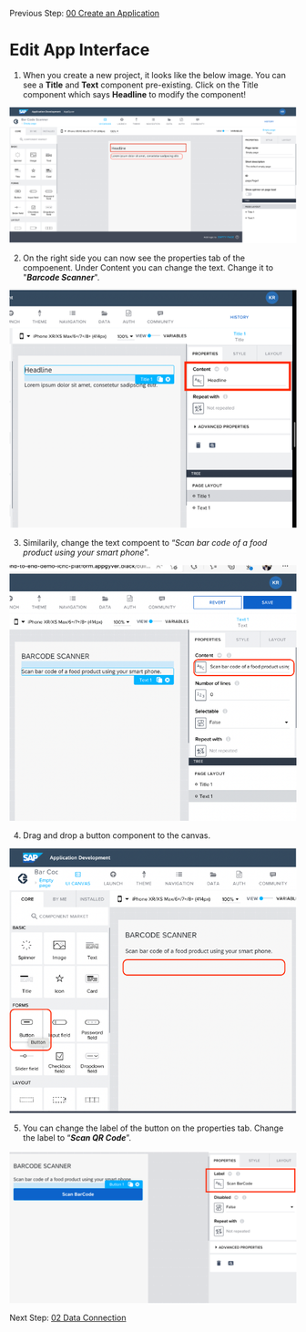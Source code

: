 Previous Step: <a href="https://github.com/KanishkaRaghuraman/Bar-Code-Scanner-App/blob/main/00%20Create%20an%20Application/README.md">00 Create an Application</a>

# Edit App Interface

 1. When you create a new project, it looks like the below image. You can see a <b>Title</b> and <b>Text</b> component pre-existing. Click on the Title component which says <b>Headline</b> to modify the component!
 <img src="https://github.com/KanishkaRaghuraman/Bar-Code-Scanner-App/blob/main/01%20App%20Interface/images/Edit%20Components.png" alt="Edit Components">

 2. On the right side you can now see the properties tab of the compoenent. Under Content you can change the text. Change it to "<b><i>Barcode Scanner</b></i>".
<img src="https://github.com/KanishkaRaghuraman/Bar-Code-Scanner-App/blob/main/01%20App%20Interface/images/2.%20Change%20Title%20component.png" alt="Change Title component">

 3. Similarily, change the text compoent to “<i>Scan bar code of a food product using your smart phone</i>”.
<img src="https://github.com/KanishkaRaghuraman/Bar-Code-Scanner-App/blob/main/01%20App%20Interface/images/3%20Change%20text%20component.png" alt="3 Change text component">

 4. Drag and drop a button component to the canvas.
 
 <img src="https://github.com/KanishkaRaghuraman/Bar-Code-Scanner-App/blob/main/01%20App%20Interface/images/4%20Drag%20and%20drop%20button.png" alt=" drag and drop button">
 
  5. You can change the label of the button on the properties tab. Change the label to “<b><i>Scan QR Code</b></i>”.
 <img src="https://github.com/KanishkaRaghuraman/Bar-Code-Scanner-App/blob/main/01%20App%20Interface/images/button.png" alt="button label">


Next Step: <a href="https://github.tools.sap/I553337/Barcode-Scanner-App/tree/main/02%20Data%20Connection"> 02 Data Connection</a>
